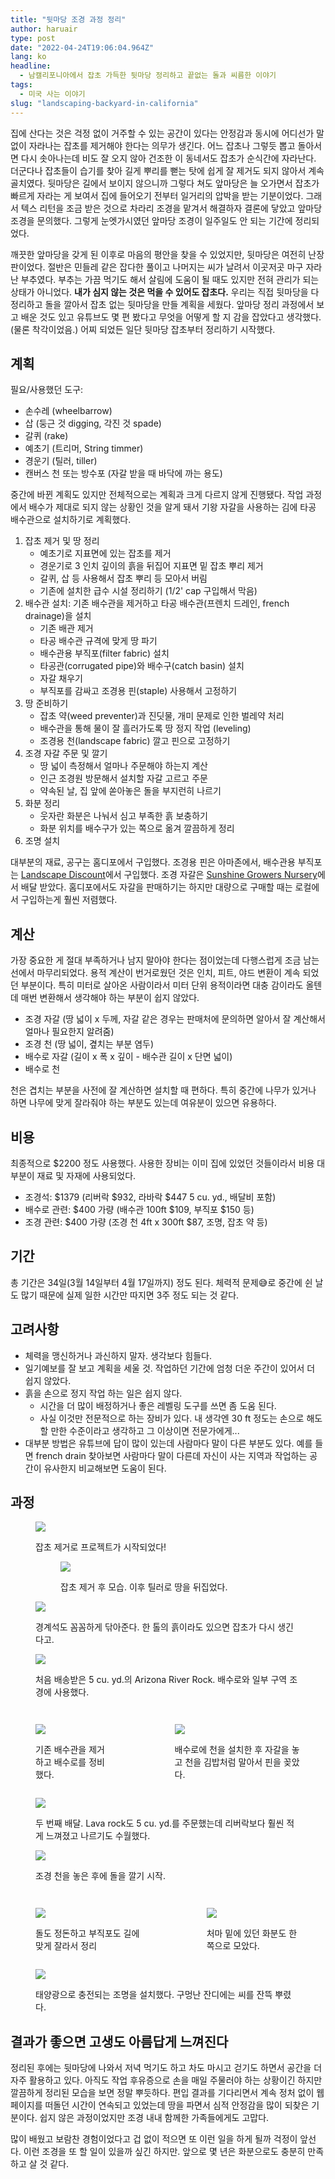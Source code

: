 ```yaml
---
title: "뒷마당 조경 과정 정리"
author: haruair
type: post
date: "2022-04-24T19:06:04.964Z"
lang: ko
headline:
  - 남캘리포니아에서 잡초 가득한 뒷마당 정리하고 끝없는 돌과 씨름한 이야기
tags:
  - 미국 사는 이야기
slug: "landscaping-backyard-in-california"
---
```


집에 산다는 것은 걱정 없이 거주할 수 있는 공간이 있다는 안정감과 동시에 어디선가 말없이 자라나는 잡초를 제거해야 한다는 의무가 생긴다. 어느 잡초나 그렇듯 뽑고 돌아서면 다시 솟아나는데 비도 잘 오지 않아 건조한 이 동네서도 잡초가 순식간에 자라난다. 더군다나 잡초들이 습기를 찾아 길게 뿌리를 뻗는 탓에 쉽게 잘 제거도 되지 않아서 계속 골치였다. 뒷마당은 길에서 보이지 않으니까 그렇다 쳐도 앞마당은 늘 오가면서 잡초가 빠르게 자라는 게 보여서 집에 들어오기 전부터 일거리의 압박을 받는 기분이었다. 그래서 텍스 리턴을 조금 받은 것으로 차라리 조경을 맡겨서 해결하자 결론에 닿았고 앞마당 조경을 문의했다. 그렇게 눈엣가시였던 앞마당 조경이 일주일도 안 되는 기간에 정리되었다.

깨끗한 앞마당을 갖게 된 이후로 마음의 평안을 찾을 수 있었지만, 뒷마당은 여전히 난장판이었다. 절반은 민들레 같은 잡다한 풀이고 나머지는 씨가 날려서 이곳저곳 마구 자라난 부추였다. 부추는 가끔 먹기도 해서 살림에 도움이 될 때도 있지만 전혀 관리가 되는 상태가 아니었다. **내가 심지 않는 것은 먹을 수 있어도 잡초다.** 우리는 직접 뒷마당을 다 정리하고 돌을 깔아서 잡초 없는 뒷마당을 만들 계획을 세웠다. 앞마당 정리 과정에서 보고 배운 것도 있고 유튜브도 몇 편 봤다고 무엇을 어떻게 할 지 감을 잡았다고 생각했다. (물론 착각이었음.) 어찌 되었든 일단 뒷마당 잡초부터 정리하기 시작했다.

## 계획

필요/사용했던 도구:

- 손수레 (wheelbarrow)
- 삽 (둥근 것 digging, 각진 것 spade)
- 갈퀴 (rake)
- 예초기 (트리머, String timmer)
- 경운기 (틸러, tiller)
- 캔버스 천 또는 방수포 (자갈 받을 때 바닥에 까는 용도)

중간에 바뀐 계획도 있지만 전체적으로는 계획과 크게 다르지 않게 진행됐다. 작업 과정에서 배수가 제대로 되지 않는 상황인 것을 알게 돼서 기왕 자갈을 사용하는 김에 타공 배수관으로 설치하기로 계획했다.

1. 잡초 제거 및 땅 정리
    - 예초기로 지표면에 있는 잡초를 제거
    - 경운기로 3 인치 깊이의 흙을 뒤집어 지표면 밑 잡초 뿌리 제거
    - 갈퀴, 삽 등 사용해서 잡초 뿌리 등 모아서 버림
    - 기존에 설치한 급수 시설 정리하기 (1/2' cap 구입해서 막음)
1. 배수관 설치: 기존 배수관을 제거하고 타공 배수관(프렌치 드레인, french drainage)을 설치
    - 기존 배관 제거
    - 타공 배수관 규격에 맞게 땅 파기
    - 배수관용 부직포(filter fabric) 설치
    - 타공관(corrugated pipe)와 배수구(catch basin) 설치
    - 자갈 채우기
    - 부직포를 감싸고 조경용 핀(staple) 사용해서 고정하기
1. 땅 준비하기
    - 잡초 약(weed preventer)과 진딧물, 개미 문제로 인한 벌레약 처리
    - 배수관을 통해 물이 잘 흘러가도록 땅 정지 작업 (leveling)
    - 조경용 천(landscape fabric) 깔고 핀으로 고정하기
1. 조경 자갈 주문 및 깔기
    - 땅 넓이 측정해서 얼마나 주문해야 하는지 계산
    - 인근 조경원 방문해서 설치할 자갈 고르고 주문
    - 약속된 날, 집 앞에 쏟아놓은 돌을 부지런히 나르기
1. 화분 정리
    - 웃자란 화분은 나눠서 심고 부족한 흙 보충하기
    - 화분 위치를 배수구가 있는 쪽으로 옮겨 깔끔하게 정리
1. 조명 설치

대부분의 재료, 공구는 홈디포에서 구입했다. 조경용 핀은 아마존에서, 배수관용 부직포는 [Landscape Discount](https://www.landscapediscount.com/)에서 구입했다. 조경 자갈은 [Sunshine Growers Nursery](https://sunshinegrowersnursery.com/)에서 배달 받았다. 홈디포에서도 자갈을 판매하기는 하지만 대량으로 구매할 때는 로컬에서 구입하는게 훨씬 저렴했다.

## 계산

가장 중요한 게 절대 부족하거나 남지 말아야 한다는 점이었는데 다행스럽게 조금 남는 선에서 마무리되었다. 용적 계산이 번거로웠던 것은 인치, 피트, 야드 변환이 계속 되었던 부분이다. 특히 미터로 살아온 사람이라서 미터 단위 용적이라면 대충 감이라도 올텐데 매번 변환해서 생각해야 하는 부분이 쉽지 않았다.

- 조경 자갈 (땅 넓이 x 두께, 자갈 같은 경우는 판매처에 문의하면 알아서 잘 계산해서 얼마나 필요한지 알려줌)
- 조경 천 (땅 넓이, 곂치는 부분 염두)
- 배수로 자갈 (길이 x 폭 x 깊이 - 배수관 길이 x 단면 넓이)
- 배수로 천

천은 겹치는 부분을 사전에 잘 계산하면 설치할 때 편하다. 특히 중간에 나무가 있거나 하면 나무에 맞게 잘라줘야 하는 부분도 있는데 여유분이 있으면 유용하다.

## 비용

최종적으로 \$2200 정도 사용했다. 사용한 장비는 이미 집에 있었던 것들이라서 비용 대부분이 재료 및 자재에 사용되었다.

- 조경석: \$1379 (리버락 \$932, 라바락 \$447 5 cu. yd., 배달비 포함)
- 배수로 관련: \$400 가량 (배수관 100ft \$109, 부직포 \$150 등)
- 조경 관련: \$400 가량 (조경 천 4ft x 300ft \$87, 조명, 잡초 약 등)

## 기간

총 기간은 34일(3월 14일부터 4월 17일까지) 정도 된다. 체력적 문제😅로 중간에 쉰 날도 많기 때문에 실제 일한 시간만 따지면 3주 정도 되는 것 같다.

## 고려사항

- 체력을 맹신하거나 과신하지 말자. 생각보다 힘들다.
- 일기예보를 잘 보고 계획을 세울 것. 작업하던 기간에 엄청 더운 주간이 있어서 더 쉽지 않았다.
- 흙을 손으로 정지 작업 하는 일은 쉽지 않다.
  - 시간을 더 많이 배정하거나 좋은 레벨링 도구를 쓰면 좀 도움 된다.
  - 사실 이것만 전문적으로 하는 장비가 있다. 내 생각엔 30 ft 정도는 손으로 해도 할 만한 수준이라고 생각하고 그 이상이면 전문가에게...
- 대부분 방법은 유튜브에 답이 많이 있는데 사람마다 말이 다른 부분도 있다. 예를 들면 french drain 찾아보면 사람마다 말이 다른데 자신이 사는 지역과 작업하는 공간이 유사한지 비교해보면 도움이 된다.

## 과정

<figure class="wide">

![](https://live.staticflickr.com/65535/52027428303_bb8ab46db0_o.jpg)

<figcaption>잡초 제거로 프로젝트가 시작되었다!</figcaption>

<figure class="wide">

![](https://live.staticflickr.com/65535/52026346482_34f0d18229_o.jpg)

<figcaption>잡초 제거 후 모습. 이후 틸러로 땅을 뒤집었다.</figcaption>

</figure>

</figure>

<figure class="wide">

![](https://live.staticflickr.com/65535/52026346607_5f42b88752_o.jpg)

<figcaption>경계석도 꼼꼼하게 닦아준다. 한 톨의 흙이라도 있으면 잡초가 다시 생긴다고.</figcaption>

</figure>

<figure class="wide">

![](https://live.staticflickr.com/65535/52027636339_5715d5091b_o.jpg)

<figcaption>처음 배송받은 5 cu. yd.의 Arizona River Rock. 배수로와 일부 구역 조경에 사용했다.</figcaption>

</figure>


<div class="columns"> <figure>

![](https://live.staticflickr.com/65535/52027390276_dece414aa6_o.jpg)

<figcaption>기존 배수관을 제거하고 배수로를 정비했다.</figcaption> </figure> <figure>

![](https://live.staticflickr.com/65535/52026346552_6027a87558_o.jpg)

<figcaption>배수로에 천을 설치한 후 자갈을 놓고 천을 김밥처럼 말아서 핀을 꽂았다.</figcaption> </figure> </div>

<figure class="wide">

![](https://live.staticflickr.com/65535/52026346497_0998c03639_o.jpg)

<figcaption>두 번째 배달. Lava rock도 5 cu. yd.를 주문했는데 리버락보다 훨씬 적게 느껴졌고 나르기도 수월했다.</figcaption>

</figure>


<figure class="wide">

![](https://live.staticflickr.com/65535/52027902870_c03be7e5c0_o.jpg)

<figcaption>조경 천을 놓은 후에 돌을 깔기 시작.</figcaption>

</figure>

<div class="columns">

<figure>

![](https://live.staticflickr.com/65535/52027428203_f887278ca1_o.jpg)

<figcaption>돌도 정돈하고 부직포도 길에 맞게 잘라서 정리</figcaption>

</figure>

<figure>

![](https://live.staticflickr.com/65535/52027428233_a17417f353_o.jpg)

<figcaption>처마 밑에 있던 화분도 한 쪽으로 모았다.</figcaption>

</figure>

</div>

<figure class="wide">

![](https://live.staticflickr.com/65535/52027636389_4fa4c1c682_o.jpg)

<figcaption>태양광으로 충전되는 조명을 설치했다. 구멍난 잔디에는 씨를 잔뜩 뿌렸다.</figcaption>

</figure>

## 결과가 좋으면 고생도 아름답게 느껴진다

정리된 후에는 뒷마당에 나와서 저녁 먹기도 하고 차도 마시고 걷기도 하면서 공간을 더 자주 활용하고 있다. 아직도 작업 후유증으로 손을 매일 주물러야 하는 상황이긴 하지만 깔끔하게 정리된 모습을 보면 정말 뿌듯하다. 편입 결과를 기다리면서 계속 정처 없이 웹페이지를 떠돌던 시간이 연속되고 있었는데 땅을 파면서 심적 안정감을 많이 되찾은 기분이다. 쉽지 않은 과정이었지만 조경 내내 함께한 가족들에게도 고맙다.

많이 배웠고 보람찬 경험이었다고 겁 없이 적으면 또 이런 일을 하게 될까 걱정이 앞선다. 이런 조경을 또 할 일이 있을까 싶긴 하지만. 앞으로 몇 년은 화분으로도 충분히 만족하고 살 것 같다.
